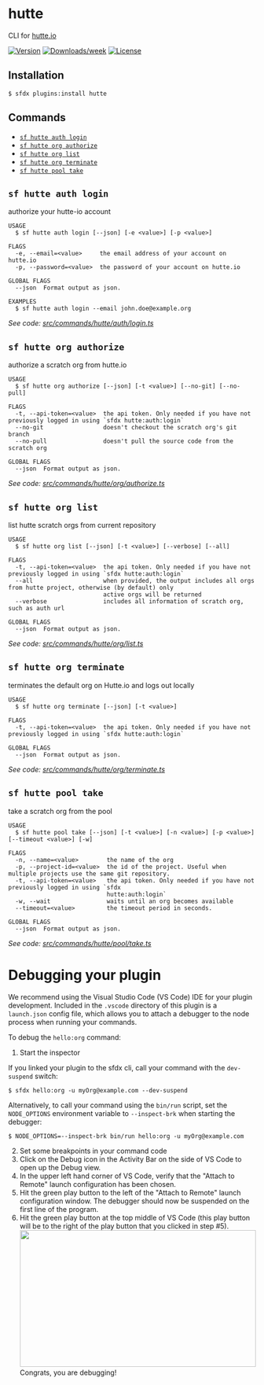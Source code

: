 # hutte

CLI for [hutte.io](https://hutte.io)

[![Version](https://img.shields.io/npm/v/hutte.svg)](https://npmjs.org/package/hutte)
[![Downloads/week](https://img.shields.io/npm/dw/hutte.svg)](https://npmjs.org/package/hutte)
[![License](https://img.shields.io/npm/l/hutte.svg)](https://github.com/hutte-io/cli/blob/master/package.json)

## Installation

```sh-session
$ sfdx plugins:install hutte
```

## Commands

<!-- commands -->
* [`sf hutte auth login`](#sf-hutte-auth-login)
* [`sf hutte org authorize`](#sf-hutte-org-authorize)
* [`sf hutte org list`](#sf-hutte-org-list)
* [`sf hutte org terminate`](#sf-hutte-org-terminate)
* [`sf hutte pool take`](#sf-hutte-pool-take)

## `sf hutte auth login`

authorize your hutte-io account

```
USAGE
  $ sf hutte auth login [--json] [-e <value>] [-p <value>]

FLAGS
  -e, --email=<value>     the email address of your account on hutte.io
  -p, --password=<value>  the password of your account on hutte.io

GLOBAL FLAGS
  --json  Format output as json.

EXAMPLES
  $ sf hutte auth login --email john.doe@example.org
```

_See code: [src/commands/hutte/auth/login.ts](https://github.com/hutte-io/cli/blob/master/src/commands/hutte/auth/login.ts)_

## `sf hutte org authorize`

authorize a scratch org from hutte.io

```
USAGE
  $ sf hutte org authorize [--json] [-t <value>] [--no-git] [--no-pull]

FLAGS
  -t, --api-token=<value>  the api token. Only needed if you have not previously logged in using `sfdx hutte:auth:login`
  --no-git                 doesn't checkout the scratch org's git branch
  --no-pull                doesn't pull the source code from the scratch org

GLOBAL FLAGS
  --json  Format output as json.
```

_See code: [src/commands/hutte/org/authorize.ts](https://github.com/hutte-io/cli/blob/master/src/commands/hutte/org/authorize.ts)_

## `sf hutte org list`

list hutte scratch orgs from current repository

```
USAGE
  $ sf hutte org list [--json] [-t <value>] [--verbose] [--all]

FLAGS
  -t, --api-token=<value>  the api token. Only needed if you have not previously logged in using `sfdx hutte:auth:login`
  --all                    when provided, the output includes all orgs from hutte project, otherwise (by default) only
                           active orgs will be returned
  --verbose                includes all information of scratch org, such as auth url

GLOBAL FLAGS
  --json  Format output as json.
```

_See code: [src/commands/hutte/org/list.ts](https://github.com/hutte-io/cli/blob/master/src/commands/hutte/org/list.ts)_

## `sf hutte org terminate`

terminates the default org on Hutte.io and logs out locally

```
USAGE
  $ sf hutte org terminate [--json] [-t <value>]

FLAGS
  -t, --api-token=<value>  the api token. Only needed if you have not previously logged in using `sfdx hutte:auth:login`

GLOBAL FLAGS
  --json  Format output as json.
```

_See code: [src/commands/hutte/org/terminate.ts](https://github.com/hutte-io/cli/blob/master/src/commands/hutte/org/terminate.ts)_

## `sf hutte pool take`

take a scratch org from the pool

```
USAGE
  $ sf hutte pool take [--json] [-t <value>] [-n <value>] [-p <value>] [--timeout <value>] [-w]

FLAGS
  -n, --name=<value>        the name of the org
  -p, --project-id=<value>  the id of the project. Useful when multiple projects use the same git repository.
  -t, --api-token=<value>   the api token. Only needed if you have not previously logged in using `sfdx
                            hutte:auth:login`
  -w, --wait                waits until an org becomes available
  --timeout=<value>         the timeout period in seconds.

GLOBAL FLAGS
  --json  Format output as json.
```

_See code: [src/commands/hutte/pool/take.ts](https://github.com/hutte-io/cli/blob/master/src/commands/hutte/pool/take.ts)_
<!-- commandsstop -->
<!-- debugging-your-plugin -->

# Debugging your plugin

We recommend using the Visual Studio Code (VS Code) IDE for your plugin development. Included in the `.vscode` directory of this plugin is a `launch.json` config file, which allows you to attach a debugger to the node process when running your commands.

To debug the `hello:org` command:

1. Start the inspector

If you linked your plugin to the sfdx cli, call your command with the `dev-suspend` switch:

```sh-session
$ sfdx hello:org -u myOrg@example.com --dev-suspend
```

Alternatively, to call your command using the `bin/run` script, set the `NODE_OPTIONS` environment variable to `--inspect-brk` when starting the debugger:

```sh-session
$ NODE_OPTIONS=--inspect-brk bin/run hello:org -u myOrg@example.com
```

2. Set some breakpoints in your command code
3. Click on the Debug icon in the Activity Bar on the side of VS Code to open up the Debug view.
4. In the upper left hand corner of VS Code, verify that the "Attach to Remote" launch configuration has been chosen.
5. Hit the green play button to the left of the "Attach to Remote" launch configuration window. The debugger should now be suspended on the first line of the program.
6. Hit the green play button at the top middle of VS Code (this play button will be to the right of the play button that you clicked in step #5).
   <br><img src=".images/vscodeScreenshot.png" width="480" height="278"><br>
   Congrats, you are debugging!
